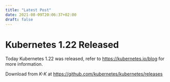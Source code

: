 ```yaml
---
title: "Latest Post"
date: 2021-08-09T20:06:37+02:00
draft: false
---
```


# Kubernetes 1.22 Released

Today Kubernetes 1.22 was released, refer to https://kubernetes.io/blog for more information.

Download from *K-K* at https://github.com/kubernetes/kubernetes/releases

